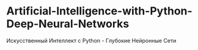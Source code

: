 # Artificial-Intelligence-with-Python-Deep-Neural-Networks
Искусственный Интеллект с Python - Глубокие Нейронные Сети
